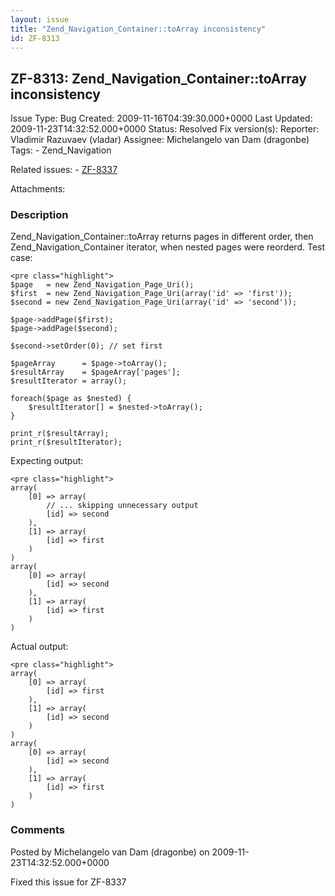 ```yaml
---
layout: issue
title: "Zend_Navigation_Container::toArray inconsistency"
id: ZF-8313
---
```


ZF-8313: Zend\_Navigation\_Container::toArray inconsistency
-----------------------------------------------------------

 Issue Type: Bug Created: 2009-11-16T04:39:30.000+0000 Last Updated: 2009-11-23T14:32:52.000+0000 Status: Resolved Fix version(s): 
 Reporter:  Vladimir Razuvaev (vladar)  Assignee:  Michelangelo van Dam (dragonbe)  Tags: - Zend\_Navigation
 
 Related issues: - [ZF-8337](/issues/browse/ZF-8337)
 
 Attachments: 
### Description

Zend\_Navigation\_Container::toArray returns pages in different order, then Zend\_Navigation\_Container iterator, when nested pages were reorderd. Test case:

 
    <pre class="highlight">
    $page   = new Zend_Navigation_Page_Uri();
    $first  = new Zend_Navigation_Page_Uri(array('id' => 'first'));
    $second = new Zend_Navigation_Page_Uri(array('id' => 'second'));
    
    $page->addPage($first);
    $page->addPage($second);
    
    $second->setOrder(0); // set first
    
    $pageArray      = $page->toArray();
    $resultArray    = $pageArray['pages'];
    $resultIterator = array();
    
    foreach($page as $nested) {
        $resultIterator[] = $nested->toArray();
    }
    
    print_r($resultArray);
    print_r($resultIterator);


Expecting output:

 
    <pre class="highlight">
    array(
        [0] => array(
            // ... skipping unnecessary output
            [id] => second
        ),
        [1] => array(
            [id] => first
        )
    )
    array(
        [0] => array(
            [id] => second
        ),
        [1] => array(
            [id] => first
        )
    )


Actual output:

 
    <pre class="highlight">
    array(
        [0] => array(
            [id] => first
        ),
        [1] => array(
            [id] => second
        )
    )
    array(
        [0] => array(
            [id] => second
        ),
        [1] => array(
            [id] => first
        )
    )


 

 

### Comments

Posted by Michelangelo van Dam (dragonbe) on 2009-11-23T14:32:52.000+0000

Fixed this issue for ZF-8337

 

 